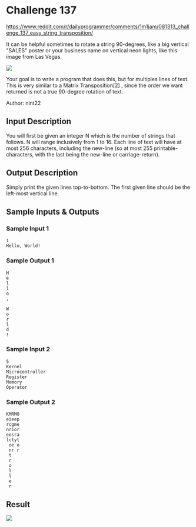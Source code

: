 # Challenge 137

https://www.reddit.com/r/dailyprogrammer/comments/1m1jam/081313_challenge_137_easy_string_transposition/

It can be helpful sometimes to rotate a string 90-degrees, like a big vertical "SALES" poster or your business name on vertical neon lights, like this image from Las Vegas. 

<img src="https://i.imgur.com/766x8uM.jpg">

Your goal is to write a program that does this, but for multiples lines of text. This is very similar to a Matrix Transposition[2] , since the order we want returned is not a true 90-degree rotation of text.

Author: nint22


## Input Description

You will first be given an integer N which is the number of strings that follows. N will range inclusively from 1 to 16. Each line of text will have at most 256 characters, including the new-line (so at most 255 printable-characters, with the last being the new-line or carriage-return).


## Output Description

Simply print the given lines top-to-bottom. The first given line should be the left-most vertical line.


## Sample Inputs & Outputs

### Sample Input 1
```console
1
Hello, World!
```

### Sample Output 1

```console
H
e
l
l
o
,

W
o
r
l
d
!
```

### Sample Input 2

```Console
5
Kernel
Microcontroller
Register
Memory
Operator
```

### Sample Output 2

```console
KMRMO
eieep
rcgme
nrior
eosra
lctyt
 oe o
 nr r
 t
 r
 o
 l
 l
 e
 r
 ```
 
 ## Result
 
 <img src="http://i.imgur.com/KlttGFf.jpg">
